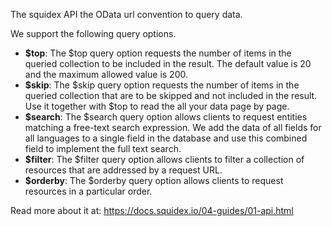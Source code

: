 ﻿The squidex API the OData url convention to query data. 

We support the following query options.

* **$top**: The $top query option requests the number of items in the queried collection to be included in the result. The default value is 20 and the maximum allowed value is 200.
* **$skip**: The $skip query option requests the number of items in the queried collection that are to be skipped and not included in the result. Use it together with $top to read the all your data page by page. 
* **$search**: The $search query option allows clients to request entities matching a free-text search expression. We add the data of all fields for all languages to a single field in the database and use this combined field to implement the full text search.
* **$filter**: The $filter query option allows clients to filter a collection of resources that are addressed by a request URL.
* **$orderby**: The $orderby query option allows clients to request resources in a particular order.

Read more about it at: https://docs.squidex.io/04-guides/01-api.html
